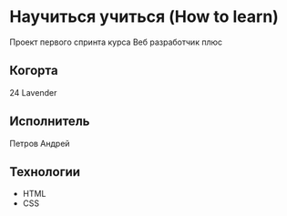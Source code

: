 # Научиться учиться (How to learn)
Проект первого спринта курса Веб разработчик плюс

## Когорта
24 Lavender 

## Исполнитель
Петров Андрей

## Технологии
* HTML
* CSS